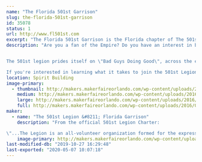 ```yaml
---
name: "The Florida 501st Garrison"
slug: the-florida-501st-garrison
id: 35078
status: 1
url: http://www.fl501st.com
excerpt: "The Florida 501st Garrison is the Florida chapter of The 501st Legion, a world wide Star Wars costuming organization. Our members come from all walks of life and from all across the state with one common trait, The Empire!"
description: "Are you a fan of the Empire? Do you have an interest in building your own Storm Trooper armor or any of our many other characters that you can find on the \"bad guys\" wall at your local cantina? Look no further because you have found the organization that caters to the research, construction, and wearing of costumes featured from all 7 (soon to be 8) Star Wars films. The 501st legion is primarily where you will find Darth Vader, Storm Troopers, Scout Troopers, Snow Troopers, Sith Lords, Dark Jedi,  and even Jawas!


The 501st legion prides itself on \"Bad Guys Doing Good\", across the entire legion in 2015 over 62,000 volunteer hours were logged and donations made in Honor of the 501st legion was reported at $587,000. Not bad for doing something we in the legion consider a hobby. 

If you're interested in learning what it takes to join the 501st Legion and your local squad please stop by and check out our booth."
location: Spirit Building
image-primary:
  - thumbnail: http://makers.makerfaireorlando.com/wp-content/uploads/2016/06/FLG_Logo_low_res-1-150x150.jpg
    medium: http://makers.makerfaireorlando.com/wp-content/uploads/2016/06/FLG_Logo_low_res-1-300x300.jpg
    large: http://makers.makerfaireorlando.com/wp-content/uploads/2016/06/FLG_Logo_low_res-1.jpg
    full: http://makers.makerfaireorlando.com/wp-content/uploads/2016/06/FLG_Logo_low_res-1.jpg
maker:
  - name: "The 501st Legion &#8211; Florida Garrison"
    description: "From the official 501st Legion Charter:

\"...The Legion is an all-volunteer organization formed for the express purpose of bringing together costume enthusiasts under a collective identity within which to operate. The Legion seeks to promote interest in Star Wars through the building and wearing of quality costumes, and to facilitate the use of these costumes for Star Wars-related events as well as contributions to the local community through costumed charity and volunteer work...\""
    image-primary: http://makers.makerfaireorlando.com/wp-content/uploads/2016/06/image.png
last-modified-db: "2019-10-27 16:29:48"
last-exported: "2020-05-07 10:07:18"
---
```


